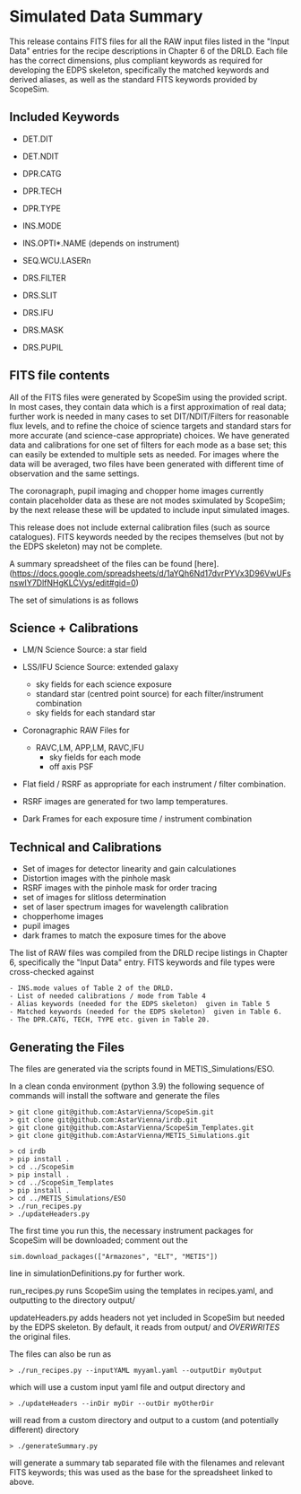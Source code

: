 
# Simulated Data Summary

This release contains FITS files for all the RAW input files listed in the "Input Data" entries for the 
recipe descriptions in Chapter 6 of the DRLD.  Each file has the correct dimensions, plus compliant keywords 
as required for developing the EDPS skeleton, specifically the matched keywords and derived aliases, as well 
as the standard FITS keywords provided by ScopeSim. 

## Included Keywords

 - DET.DIT
 - DET.NDIT
 - DPR.CATG
 - DPR.TECH
 - DPR.TYPE
 - INS.MODE
 - INS.OPTI*.NAME (depends on instrument)
 - SEQ.WCU.LASERn

 - DRS.FILTER
 - DRS.SLIT
 - DRS.IFU
 - DRS.MASK
 - DRS.PUPIL

## FITS file contents

All of the FITS files were generated by ScopeSim using the provided
script. In most cases, they contain data which is a first
approximation of real data; further work is needed in many cases to
set DIT/NDIT/Filters for reasonable flux levels, and to refine the
choice of science targets and standard stars for more accurate (and
science-case appropriate) choices. We have generated data and
calibrations for one set of filters for each mode as a base set; this
can easily be extended to multiple sets as needed. For images where
the data will be averaged, two files have been generated with
different time of observation and the same settings. 

The coronagraph, pupil imaging and chopper home images currently
contain placeholder data as these are not modes sximulated by
ScopeSim; by the next release these will be updated to include input
simulated images.

This release does not include external calibration files (such as source catalogues).
FITS keywords needed by the recipes themselves (but not by the EDPS skeleton) may not
be complete. 

A summary spreadsheet of the files can be found [here].(https://docs.google.com/spreadsheets/d/1aYQh6Nd17dvrPYVx3D96VwUFsnswIY7DlfNHgKLCVys/edit#gid=0)

The set of simulations is as follows

## Science + Calibrations

- LM/N Science Source: a star field 
- LSS/IFU Science Source: extended galaxy

  - sky fields for each science exposure
  - standard star (centred point source) for each filter/instrument combination
  - sky fields for each standard star

- Coronagraphic RAW Files for

   - RAVC,LM, APP,LM, RAVC,IFU
       - sky fields for each mode
       - off axis PSF

- Flat field / RSRF as appropriate for each  instrument / filter combination.
- RSRF images are generated for two lamp temperatures. 

- Dark Frames for each exposure time / instrument combination
   
## Technical and Calibrations

- Set of images for detector linearity and gain calculationes
- Distortion images with the pinhole mask
- RSRF images with the pinhole mask for order tracing
- set of images for slitloss determination
- set of laser spectrum images for wavelength calibration
- chopperhome images
- pupil images
- dark frames to match the exposure times for the above

The list of  RAW files was compiled from the DRLD recipe listings
in Chapter 6, specifically the "Input Data" entry. FITS keywords and file types were
cross-checked against

    - INS.mode values of Table 2 of the DRLD.
    - List of needed calibrations / mode from Table 4
    - Alias keywords (needed for the EDPS skeleton)  given in Table 5
    - Matched keywords (needed for the EDPS skeleton)  given in Table 6.
    - The DPR.CATG, TECH, TYPE etc. given in Table 20.

## Generating the Files

The files are generated via the scripts found in METIS_Simulations/ESO.

In a clean conda environment (python 3.9) the following sequence of commands will
install the software and generate the files

```
> git clone git@github.com:AstarVienna/ScopeSim.git
> git clone git@github.com:AstarVienna/irdb.git
> git clone git@github.com:AstarVienna/ScopeSim_Templates.git
> git clone git@github.com:AstarVienna/METIS_Simulations.git

> cd irdb
> pip install .
> cd ../ScopeSim
> pip install .
> cd ../ScopeSim_Templates
> pip install .
> cd ../METIS_Simulations/ESO
> ./run_recipes.py
> ./updateHeaders.py 
```

The first time you run this, the necessary instrument packages for ScopeSim will be downloaded; comment out the 

```
sim.download_packages(["Armazones", "ELT", "METIS"])
```

line in simulationDefinitions.py for further work.

run_recipes.py runs ScopeSim using the templates in recipes.yaml, and outputting to the directory output/

updateHeaders.py adds headers not yet included in ScopeSim but needed by the EDPS skeleton. By default, it reads from output/ and *OVERWRITES* the original files.

The files can also be run as

```
> ./run_recipes.py --inputYAML myyaml.yaml --outputDir myOutput
```

which will use a custom input yaml file and output directory and

```
> ./updateHeaders --inDir myDir --outDir myOtherDir
```

will read from a custom directory and output to a custom (and potentially different) directory

```
> ./generateSummary.py
```

will generate a summary tab separated file with the filenames and relevant FITS keywords; this was
used as the base for the spreadsheet linked to above.





